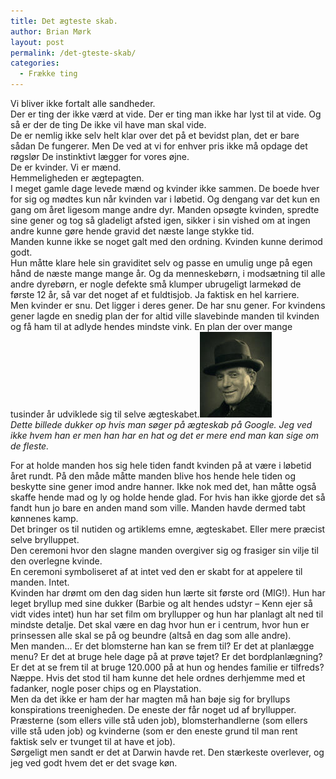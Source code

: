 ```yaml
---
title: Det ægteste skab.
author: Brian Mørk
layout: post
permalink: /det-gteste-skab/
categories:
  - Frække ting
---
```

Vi bliver ikke fortalt alle sandheder.  
Der er ting der ikke værd at vide. Der er ting man ikke har lyst til at vide. Og så er der de ting De ikke vil have man skal vide.  
De er nemlig ikke selv helt klar over det på et bevidst plan, det er bare sådan De fungerer. Men De ved at vi for enhver pris ikke må opdage det røgslør De instinktivt lægger for vores øjne.  
De er kvinder. Vi er mænd.  
Hemmeligheden er ægtepagten.  
I meget gamle dage levede mænd og kvinder ikke sammen. De boede hver for sig og mødtes kun når kvinden var i løbetid. Og dengang var det kun en gang om året ligesom mange andre dyr. Manden opsøgte kvinden, spredte sine gener og tog så gladeligt afsted igen, sikker i sin vished om at ingen andre kunne gøre hende gravid det næste lange stykke tid.  
Manden kunne ikke se noget galt med den ordning. Kvinden kunne derimod godt.  
Hun måtte klare hele sin graviditet selv og passe en umulig unge på egen hånd de næste mange mange år. Og da menneskebørn, i modsætning til alle andre dyrebørn, er nogle defekte små klumper ubrugeligt larmekød de første 12 år, så var det noget af et fuldtisjob. Ja faktisk en hel karriere.  
Men kvinder er snu. Det ligger i deres gener. De har snu gener. For kvindens gener lagde en snedig plan der for altid ville slavebinde manden til kvinden og få ham til at adlyde hendes mindste vink. En plan der over mange tusinder år udviklede sig til selve ægteskabet.![Dette billede dukker op hvis man søger på ægteskab på Google. Jeg ved ikke hvem han er, men han har en hat og det er mere end man kan sige for e fleste.][1]  
*Dette billede dukker op hvis man søger på ægteskab på Google. Jeg ved ikke hvem han er men han har en hat og det er mere end man kan sige om de fleste.*

For at holde manden hos sig hele tiden fandt kvinden på at være i løbetid året rundt. På den måde måtte manden blive hos hende hele tiden og beskytte sine gener imod andre hanner. Ikke nok med det, han måtte også skaffe hende mad og ly og holde hende glad. For hvis han ikke gjorde det så fandt hun jo bare en anden mand som ville. Manden havde dermed tabt kønnenes kamp.  
Det bringer os til nutiden og artiklems emne, ægteskabet. Eller mere præcist selve brylluppet.  
Den ceremoni hvor den slagne manden overgiver sig og frasiger sin vilje til den overlegne kvinde.  
En ceremoni symboliseret af at intet ved den er skabt for at appelere til manden. Intet.  
Kvinden har drømt om den dag siden hun lærte sit første ord (MIG!). Hun har leget bryllup med sine dukker (Barbie og alt hendes udstyr – Kenn ejer så vidt vides intet) hun har set film om bryllupper og hun har planlagt alt ned til mindste detalje. Det skal være en dag hvor hun er i centrum, hvor hun er prinsessen alle skal se på og beundre (altså en dag som alle andre).  
Men manden… Er det blomsterne han kan se frem til? Er det at planlægge menu? Er det at bruge hele dage på at prøve tøjet? Er det bordplanlægning? Er det at se frem til at bruge 120.000 på at hun og hendes familie er tilfreds? Næppe. Hvis det stod til ham kunne det hele ordnes derhjemme med et fadanker, nogle poser chips og en Playstation.  
Men da det ikke er ham der har magten må han bøje sig for bryllups konspirations treenigheden. De eneste der får noget ud af bryllupper. Præsterne (som ellers ville stå uden job), blomsterhandlerne (som ellers ville stå uden job) og kvinderne (som er den eneste grund til man rent faktisk selv er tvunget til at have et job).  
Sørgeligt men sandt er det at Darwin havde ret. Den stærkeste overlever, og jeg ved godt hvem det er det svage køn.

 [1]: images/aegteskab_01.jpg